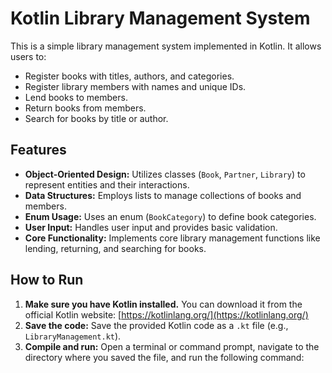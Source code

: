 # Kotlin Library Management System

This is a simple library management system implemented in Kotlin. It allows users to:

* Register books with titles, authors, and categories.
* Register library members with names and unique IDs.
* Lend books to members.
* Return books from members.
* Search for books by title or author.

## Features

* **Object-Oriented Design:**  Utilizes classes (`Book`, `Partner`, `Library`) to represent entities and their interactions.
* **Data Structures:**  Employs lists to manage collections of books and members.
* **Enum Usage:**  Uses an enum (`BookCategory`) to define book categories.
* **User Input:**  Handles user input and provides basic validation.
* **Core Functionality:**  Implements core library management functions like lending, returning, and searching for books.

## How to Run

1. **Make sure you have Kotlin installed.** You can download it from the official Kotlin website: [https://kotlinlang.org/](https://kotlinlang.org/)
2. **Save the code:** Save the provided Kotlin code as a `.kt` file (e.g., `LibraryManagement.kt`).
3. **Compile and run:** Open a terminal or command prompt, navigate to the directory where you saved the file, and run the following command:
